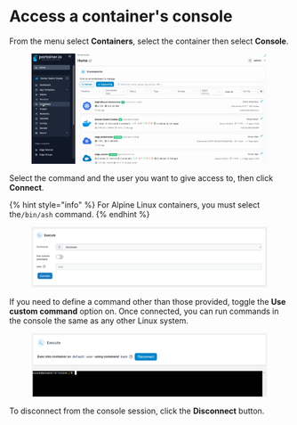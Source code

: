 # Access a container's console

From the menu select **Containers**, select the container then select **Console**.

<figure><img src="../../../.gitbook/assets/2.15-docker_containers_container_console.gif" alt=""><figcaption></figcaption></figure>

Select the command and the user you want to give access to, then click **Connect**.

{% hint style="info" %}
For Alpine Linux containers, you must select the`/bin/ash` command.
{% endhint %}

<figure><img src="../../../.gitbook/assets/2.15-docker_containers_container_console_execute.png" alt=""><figcaption></figcaption></figure>

If you need to define a command other than those provided, toggle the **Use custom command** option on. Once connected, you can run commands in the console the same as any other Linux system.

<figure><img src="../../../.gitbook/assets/2.20-containers-console-connected.png" alt=""><figcaption></figcaption></figure>

To disconnect from the console session, click the **Disconnect** button.
